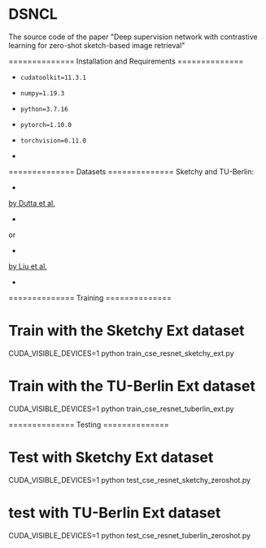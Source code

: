 # DSNCL
The source code of the paper "Deep supervision network with contrastive learning for zero-shot sketch-based image retrieval"

============== Installation and Requirements ==============
- ```
  cudatoolkit=11.3.1
  ```

- ```
  numpy=1.19.3
  ```

- ```
  python=3.7.16
  ```

- ```
  pytorch=1.10.0
  ```

- ```
  torchvision=0.11.0
- ```
============== Datasets ==============
Sketchy and TU-Berlin:
- ```
[by Dutta et al.](https://github.com/AnjanDutta/sem-pcyc)
- ```
  
or

- ```
[by Liu et al.](https://github.com/qliu24/SAKE)
- ```
  
============== Training ==============
# Train with the Sketchy Ext dataset
CUDA_VISIBLE_DEVICES=1 python train_cse_resnet_sketchy_ext.py

# Train with the TU-Berlin Ext dataset
CUDA_VISIBLE_DEVICES=1 python train_cse_resnet_tuberlin_ext.py

============== Testing ==============
# Test with Sketchy Ext dataset
CUDA_VISIBLE_DEVICES=1 python test_cse_resnet_sketchy_zeroshot.py

# test with TU-Berlin Ext dataset
CUDA_VISIBLE_DEVICES=1 python test_cse_resnet_tuberlin_zeroshot.py
